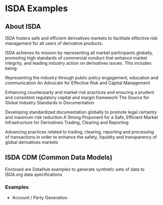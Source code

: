 # ISDA Examples


## About ISDA

ISDA fosters safe and efficient derivatives markets to facilitate effective risk management for all users of derivative products.

ISDA achieves its mission by representing all market participants globally, promoting high standards of commercial conduct that enhance market integrity, and leading industry action on derivatives issues. This includes being:

Representing the industry through public policy engagement, education and communication
An Advocate for Effective Risk and Capital Management

Enhancing counterparty and market risk practices and ensuring a prudent and consistent regulatory capital and margin framework
The Source for Global Industry Standards in Documentation

Developing standardized documentation globally to promote legal certainty and maximum risk reduction
A Strong Proponent for a Safe, Efficient Market Infrastructure for Derivatives Trading, Clearing and Reporting

Advancing practices related to trading, clearing, reporting and processing of transactions in order to enhance the safety, liquidity and transparency of global derivatives markets

## ISDA CDM (Common Data Models)

Enclosed are DataHub examples to generate synthetic sets of data to ISDA.org data specifications

### Examples

 - Account / Party Generation